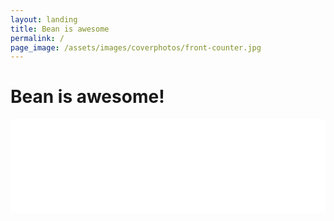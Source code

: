 ```yaml
---
layout: landing
title: Bean is awesome
permalink: /
page_image: /assets/images/coverphotos/front-counter.jpg
---
```


# Bean is awesome!

<!-- LightWidget WIDGET -->
<script src="//lightwidget.com/widgets/lightwidget.js"></script><iframe src="//lightwidget.com/widgets/0fd886c87743516c827d1a6be93e522d.html" scrolling="no" allowtransparency="true" class="lightwidget-widget" style="width: 100%; border: 0; overflow: hidden;"></iframe>
